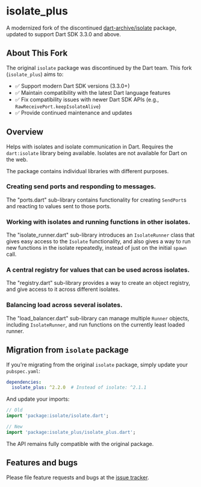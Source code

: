 
# isolate_plus

A modernized fork of the discontinued [dart-archive/isolate](https://github.com/dart-archive/isolate) package, updated to support Dart SDK 3.3.0 and above.

## About This Fork

The original `isolate` package was discontinued by the Dart team. This fork (`isolate_plus`) aims to:
- ✅ Support modern Dart SDK versions (3.3.0+)
- ✅ Maintain compatibility with the latest Dart language features
- ✅ Fix compatibility issues with newer Dart SDK APIs (e.g., `RawReceivePort.keepIsolateAlive`)
- ✅ Provide continued maintenance and updates

## Overview

Helps with isolates and isolate communication in Dart.
Requires the `dart:isolate` library being available.
Isolates are not available for Dart on the web.

The package contains individual libraries with different purposes.

### Creating send ports and responding to messages.

The "ports.dart" sub-library contains functionality
for creating `SendPort`s and reacting to values sent to those ports.

### Working with isolates and running functions in other isolates.

The "isolate_runner.dart" sub-library introduces an `IsolateRunner` class
that gives easy access to the `Isolate` functionality, and also
gives a way to run new functions in the isolate repeatedly, instead of
just on the initial `spawn` call.

### A central registry for values that can be used across isolates.

The "registry.dart" sub-library provides a way to create an
object registry, and give access to it across different isolates.

### Balancing load across several isolates.

The "load_balancer.dart" sub-library can manage multiple `Runner` objects,
including `IsolateRunner`, and run functions on the currently least loaded
runner.

## Migration from `isolate` package

If you're migrating from the original `isolate` package, simply update your `pubspec.yaml`:

```yaml
dependencies:
  isolate_plus: ^2.2.0  # Instead of isolate: ^2.1.1
```

And update your imports:

```dart
// Old
import 'package:isolate/isolate.dart';

// New
import 'package:isolate_plus/isolate_plus.dart';
```

The API remains fully compatible with the original package.

## Features and bugs

Please file feature requests and bugs at the [issue tracker][tracker].

[tracker]: https://github.com/arcticfox1919/isolate_plus/issues

